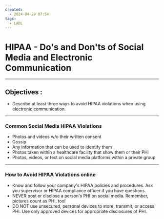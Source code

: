 ```yaml
---
created:
  - 2024-04-29 07:54
tags:
  - LADL
---
```

# HIPAA - Do's and Don'ts of Social Media and Electronic Communication

---

## Objectives :

- Describe at least three ways to avoid HIPAA violations when using electronic communication.

---

### Common Social Media HIPAA Violations

- Photos and videos w/o their written consent
- Gossip
- Any information that can be used to identify them
- Photos taken within a healthcare facility that show them or their PHI
- Photos, videos, or text on social media platforms within a private group

---

### How to Avoid HIPAA Violations online

- Know and follow your company's HIPAA policies and procedures.  Ask you supervisor or HIPAA compliance officer if you have questions.
- NEVER post or disclose a person's PHI on social media.  Remember, pictures count as PHI, too!
- DO NOT use unsecured, personal devices to store, transmit, or access PHI.  Use only approved devices for appropriate disclosures of PHI.

